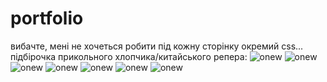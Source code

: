 # portfolio

вибачте, мені не хочеться робити під кожну сторінку окремий css...
підбірочка прикольного хлопчика/китайського репера:
<img src="./assets/images/onew.jpg" alt="onew"/>
<img src="./assets/images/onew_1.jpg" alt="onew"/>
<img src="./assets/images/onew_2.jpg" alt="onew"/>
<img src="./assets/images/onew_3.jpg" alt="onew"/>
<img src="./assets/images/onew_5.jpg" alt="onew"/>
<img src="./assets/images/onew_6.jpg" alt="onew"/>
<img src="./assets/images/onew_8.jpg" alt="onew"/>
